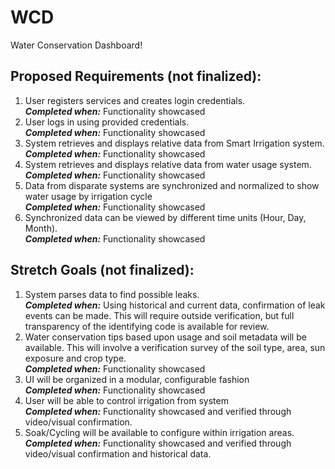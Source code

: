 # WCD
Water Conservation Dashboard!

## Proposed Requirements (not finalized):
1. User registers services and creates login credentials.  
***Completed when:*** Functionality showcased
2. User logs in using provided credentials.  
***Completed when:*** Functionality showcased
3. System retrieves and displays relative data from Smart Irrigation system.  
***Completed when:*** Functionality showcased
4. System retrieves and displays relative data from water usage system.  
***Completed when:*** Functionality showcased
5. Data from disparate systems are synchronized and normalized to show water usage by irrigation cycle  
***Completed when:*** Functionality showcased
6. Synchronized data can be viewed by different time units (Hour, Day, Month).  
***Completed when:*** Functionality showcased
## Stretch Goals (not finalized):
1. System parses data to find possible leaks.  
***Completed when:*** Using historical and current data, confirmation of leak events can be made. This will require outside verification, but full transparency of the identifying code is available for review.
2. Water conservation tips based upon usage and soil metadata will be available. This will involve a verification survey of the soil type, area, sun exposure and crop type.  
***Completed when:*** Functionality showcased
3. UI will be organized in a modular, configurable fashion  
***Completed when:*** Functionality showcased
4. User will be able to control irrigation from system  
***Completed when:*** Functionality showcased and verified through video/visual confirmation.
5. Soak/Cycling will be available to configure within irrigation areas.  
***Completed when:*** Functionality showcased and verified through video/visual confirmation and historical data.
